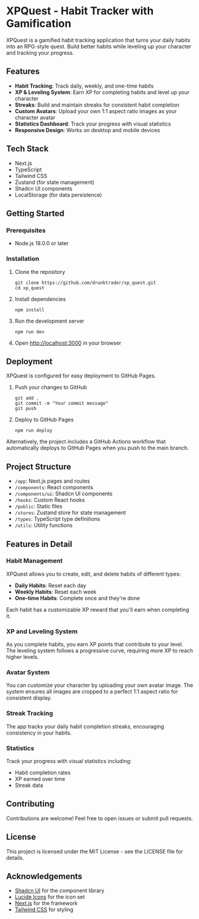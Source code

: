 # XPQuest - Habit Tracker with Gamification

XPQuest is a gamified habit tracking application that turns your daily habits into an RPG-style quest. Build better habits while leveling up your character and tracking your progress.

## Features

- **Habit Tracking**: Track daily, weekly, and one-time habits
- **XP & Leveling System**: Earn XP for completing habits and level up your character
- **Streaks**: Build and maintain streaks for consistent habit completion
- **Custom Avatars**: Upload your own 1:1 aspect ratio images as your character avatar
- **Statistics Dashboard**: Track your progress with visual statistics
- **Responsive Design**: Works on desktop and mobile devices

## Tech Stack

- Next.js
- TypeScript
- Tailwind CSS
- Zustand (for state management)
- Shadcn UI components
- LocalStorage (for data persistence)

## Getting Started

### Prerequisites

- Node.js 18.0.0 or later

### Installation

1. Clone the repository
   ```
   git clone https://github.com/drunktrader/xp_quest.git
   cd xp_quest
   ```

2. Install dependencies
   ```
   npm install
   ```

3. Run the development server
   ```
   npm run dev
   ```

4. Open [http://localhost:3000](http://localhost:3000) in your browser

## Deployment

XPQuest is configured for easy deployment to GitHub Pages.

1. Push your changes to GitHub
   ```
   git add .
   git commit -m "Your commit message"
   git push
   ```

2. Deploy to GitHub Pages
   ```
   npm run deploy
   ```

Alternatively, the project includes a GitHub Actions workflow that automatically deploys to GitHub Pages when you push to the main branch.

## Project Structure

- `/app`: Next.js pages and routes
- `/components`: React components
- `/components/ui`: Shadcn UI components
- `/hooks`: Custom React hooks
- `/public`: Static files
- `/stores`: Zustand store for state management
- `/types`: TypeScript type definitions
- `/utils`: Utility functions

## Features in Detail

### Habit Management

XPQuest allows you to create, edit, and delete habits of different types:
- **Daily Habits**: Reset each day
- **Weekly Habits**: Reset each week
- **One-time Habits**: Complete once and they're done

Each habit has a customizable XP reward that you'll earn when completing it.

### XP and Leveling System

As you complete habits, you earn XP points that contribute to your level. The leveling system follows a progressive curve, requiring more XP to reach higher levels.

### Avatar System

You can customize your character by uploading your own avatar image. The system ensures all images are cropped to a perfect 1:1 aspect ratio for consistent display.

### Streak Tracking

The app tracks your daily habit completion streaks, encouraging consistency in your habits.

### Statistics

Track your progress with visual statistics including:
- Habit completion rates
- XP earned over time
- Streak data

## Contributing

Contributions are welcome! Feel free to open issues or submit pull requests.

## License

This project is licensed under the MIT License - see the LICENSE file for details.

## Acknowledgements

- [Shadcn UI](https://ui.shadcn.com/) for the component library
- [Lucide Icons](https://lucide.dev/) for the icon set
- [Next.js](https://nextjs.org/) for the framework
- [Tailwind CSS](https://tailwindcss.com/) for styling